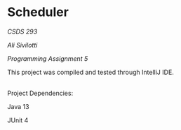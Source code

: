 Scheduler
=====

_CSDS 293_

_Ali Sivilotti_

_Programming Assignment 5_


This project was compiled and tested through IntelliJ IDE.



\
Project Dependencies:

Java 13

JUnit 4

